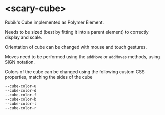 # \<scary-cube\>

Rubik's Cube implemented as Polymer Element.

Needs to be sized (best by fitting it into a parent element) to correctly display and scale.

Orientation of cube can be changed with mouse and touch gestures.

Moves need to be performed using the `addMove` or `addMoves` methods, using SiGN notation.

Colors of the cube can be changed using the following custom CSS properties, matching the sides of the cube

```
--cube-color-u
--cube-color-d
--cube-color-f
--cube-color-b
--cube-color-l
--cube-color-r
```
